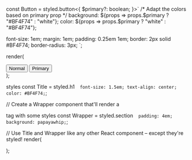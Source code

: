 const Button = styled.button<{ $primary?: boolean; }>`
  /* Adapt the colors based on primary prop */
  background: ${props => props.$primary ? "#BF4F74" : "white"};
color: ${props => props.$primary ? "white" : "#BF4F74"};

font-size: 1em;
margin: 1em;
padding: 0.25em 1em;
border: 2px solid #BF4F74;
border-radius: 3px;
`;

render(

  <div>
    <Button>Normal</Button>
    <Button $primary>Primary</Button>
  </div>
);

styles
const Title = styled.h1`  font-size: 1.5em;
  text-align: center;
  color: #BF4F74;`;

// Create a Wrapper component that'll render a <section> tag with some styles
const Wrapper = styled.section`  padding: 4em;
  background: papayawhip;`;

// Use Title and Wrapper like any other React component – except they're styled!
render(
<Wrapper>
<Title>
Hello World!
</Title>
</Wrapper>
);

